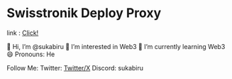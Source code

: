 # Swisstronik Deploy Proxy


link : [Click!](https://www.swisstronik.com/testnet2/dashboard)

👋 Hi, I’m @sukabiru
👀 I’m interested in Web3
🌱 I’m currently learning Web3
😄 Pronouns: He

Follow Me:
Twitter: [Twitter/X](https://x.com/mesukabiru)
Discord: sukabiru